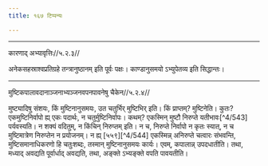 ```yaml
---
title: १६७ टिप्पन्यः

---
```


[^4/542]: E2: tat

____________________________________________


कारणाद् अभ्यावृत्तिः//५.२.३//

अनेकसहस्राश्वप्रतिग्रहे तन्त्रानुष्ठानम् इति पूर्वः पक्षः। काण्डानुसमयो ऽभ्युपेतव्य इति सिद्धान्तः।


____________________________________________


मुष्टिकपालावदानाञ्जनाभ्यञ्जनवपनपावनेषु चैकेन//५.२.४//

मुष्ट्यादिषु संशयः, किं मुष्टिनानुसमयः, उत चतुर्भिर् मुष्टिभिर् इति। किं प्राप्तम्? मुष्टिनेति। कुतः? एकमुष्टिनिर्वापो ह्य् एकः पदार्थः, न चतुर्मुष्टिनिर्वापः। कथम्? एकस्मिन् मुष्टौ निरुप्ते यतीभावः[^4/543] पर्यवस्यति। न शक्यं वदितुम्, न किंचिन् निरुप्तम् इति। न च, निरुप्ते निर्वापो न कृतः स्यात्, न च मुष्टिमात्रेण निरुप्तेन न प्रयोजनम्। न ह्य् [५५९][^4/544] एकस्मिन्न् अनिरुप्ते चत्वारः संभवन्ति, मुष्टिसमानाधिकरणो हि चतुःशब्दः, तस्मान् मुष्टिनानुसमयः कार्यः। एवम्, कपालान्न् उपदधातीति। तथा, मध्याद् अवद्यति पूर्वार्धाद् अवद्यति, तथा, अङ्क्ते ऽभ्यङ्क्ते वपति पावयतीति।
